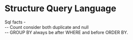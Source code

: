 # Structure Query Language  
Sql facts -  
-- Count consider both duplicate and null  
-- GROUP BY always be after WHERE and before ORDER BY.

